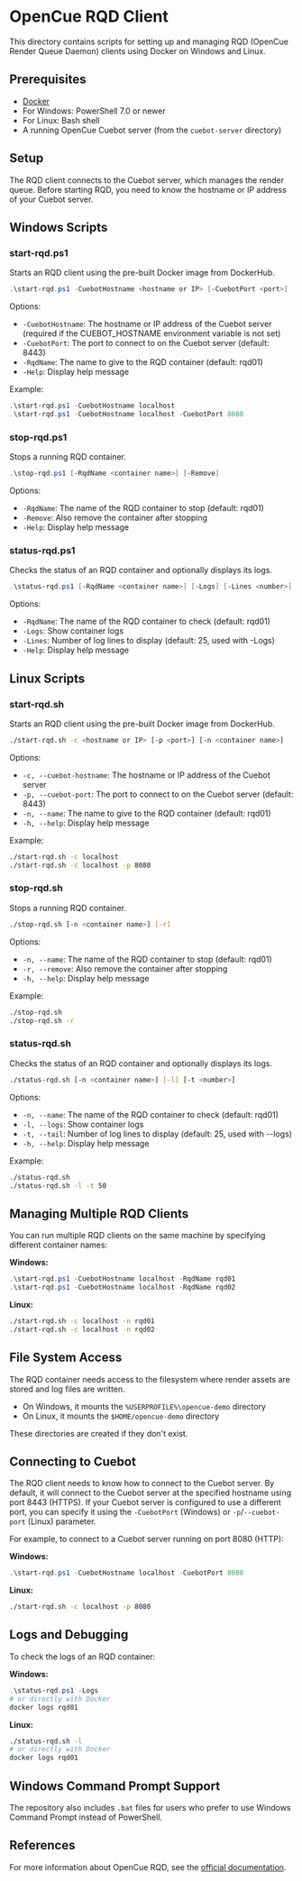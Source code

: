 # OpenCue RQD Client

This directory contains scripts for setting up and managing RQD (OpenCue Render Queue Daemon) clients using Docker on Windows and Linux.

## Prerequisites

- [Docker](https://www.docker.com/products/docker-desktop/)
- For Windows: PowerShell 7.0 or newer
- For Linux: Bash shell
- A running OpenCue Cuebot server (from the `cuebot-server` directory)

## Setup

The RQD client connects to the Cuebot server, which manages the render queue. Before starting RQD, you need to know the hostname or IP address of your Cuebot server.

## Windows Scripts

### start-rqd.ps1

Starts an RQD client using the pre-built Docker image from DockerHub.

```powershell
.\start-rqd.ps1 -CuebotHostname <hostname or IP> [-CuebotPort <port>] [-RqdName <container name>]
```

Options:
- `-CuebotHostname`: The hostname or IP address of the Cuebot server (required if the CUEBOT_HOSTNAME environment variable is not set)
- `-CuebotPort`: The port to connect to on the Cuebot server (default: 8443)
- `-RqdName`: The name to give to the RQD container (default: rqd01)
- `-Help`: Display help message

Example:
```powershell
.\start-rqd.ps1 -CuebotHostname localhost
.\start-rqd.ps1 -CuebotHostname localhost -CuebotPort 8080
```

### stop-rqd.ps1

Stops a running RQD container.

```powershell
.\stop-rqd.ps1 [-RqdName <container name>] [-Remove]
```

Options:
- `-RqdName`: The name of the RQD container to stop (default: rqd01)
- `-Remove`: Also remove the container after stopping
- `-Help`: Display help message

### status-rqd.ps1

Checks the status of an RQD container and optionally displays its logs.

```powershell
.\status-rqd.ps1 [-RqdName <container name>] [-Logs] [-Lines <number>]
```

Options:
- `-RqdName`: The name of the RQD container to check (default: rqd01)
- `-Logs`: Show container logs
- `-Lines`: Number of log lines to display (default: 25, used with -Logs)
- `-Help`: Display help message

## Linux Scripts

### start-rqd.sh

Starts an RQD client using the pre-built Docker image from DockerHub.

```bash
./start-rqd.sh -c <hostname or IP> [-p <port>] [-n <container name>]
```

Options:
- `-c, --cuebot-hostname`: The hostname or IP address of the Cuebot server
- `-p, --cuebot-port`: The port to connect to on the Cuebot server (default: 8443)
- `-n, --name`: The name to give to the RQD container (default: rqd01)
- `-h, --help`: Display help message

Example:
```bash
./start-rqd.sh -c localhost
./start-rqd.sh -c localhost -p 8080
```

### stop-rqd.sh

Stops a running RQD container.

```bash
./stop-rqd.sh [-n <container name>] [-r]
```

Options:
- `-n, --name`: The name of the RQD container to stop (default: rqd01)
- `-r, --remove`: Also remove the container after stopping
- `-h, --help`: Display help message

Example:
```bash
./stop-rqd.sh
./stop-rqd.sh -r
```

### status-rqd.sh

Checks the status of an RQD container and optionally displays its logs.

```bash
./status-rqd.sh [-n <container name>] [-l] [-t <number>]
```

Options:
- `-n, --name`: The name of the RQD container to check (default: rqd01)
- `-l, --logs`: Show container logs
- `-t, --tail`: Number of log lines to display (default: 25, used with --logs)
- `-h, --help`: Display help message

Example:
```bash
./status-rqd.sh
./status-rqd.sh -l -t 50
```

## Managing Multiple RQD Clients

You can run multiple RQD clients on the same machine by specifying different container names:

**Windows:**
```powershell
.\start-rqd.ps1 -CuebotHostname localhost -RqdName rqd01
.\start-rqd.ps1 -CuebotHostname localhost -RqdName rqd02
```

**Linux:**
```bash
./start-rqd.sh -c localhost -n rqd01
./start-rqd.sh -c localhost -n rqd02
```

## File System Access

The RQD container needs access to the filesystem where render assets are stored and log files are written. 

- On Windows, it mounts the `%USERPROFILE%\opencue-demo` directory
- On Linux, it mounts the `$HOME/opencue-demo` directory

These directories are created if they don't exist.

## Connecting to Cuebot

The RQD client needs to know how to connect to the Cuebot server. By default, it will connect to the Cuebot server at the specified hostname using port 8443 (HTTPS). If your Cuebot server is configured to use a different port, you can specify it using the `-CuebotPort` (Windows) or `-p`/`--cuebot-port` (Linux) parameter.

For example, to connect to a Cuebot server running on port 8080 (HTTP):

**Windows:**
```powershell
.\start-rqd.ps1 -CuebotHostname localhost -CuebotPort 8080
```

**Linux:**
```bash
./start-rqd.sh -c localhost -p 8080
```

## Logs and Debugging

To check the logs of an RQD container:

**Windows:**
```powershell
.\status-rqd.ps1 -Logs
# or directly with Docker
docker logs rqd01
```

**Linux:**
```bash
./status-rqd.sh -l
# or directly with Docker
docker logs rqd01
```

## Windows Command Prompt Support

The repository also includes `.bat` files for users who prefer to use Windows Command Prompt instead of PowerShell.

## References

For more information about OpenCue RQD, see the [official documentation](https://www.opencue.io/docs/getting-started/deploying-rqd/). 